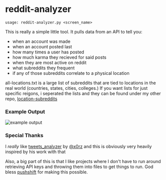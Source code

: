 # reddit-analyzer


```
usage: reddit-analyzer.py <screen_name>
```

This is really a simple little tool. It pulls data from an API to tell you:
- when an account was made
- when an account posted last
- how many times a user has posted
- how much karma they recieved for said posts
- when they are most active on reddit
- what subreddits they frequent
- if any of those subreddits correlate to a physical location


all-locations.txt is a large list of subreddits that are tied to locations in the real world (countries, states, cities, colleges.)
If you want lists for just specific reigons, i seperated the lists and they can be found under my other repo, [location-subreddits](https://github.com/sshell/location-subreddits)


### Example Output

![example output](https://i.imgur.com/qWlw82T.png)


### Special Thanks

I _really_ like [tweets_analyzer](https://github.com/x0rz/tweets_analyzer) by [@x0rz](https://twitter.com/x0rz) and this is obviously very heavily inspired by his work with that 

Also, a big part of this is that I like projects where I don't have to run around retrieving API keys and throwing them into files to get things to run. God bless [pushshift](https://pushshift.io/) for making this possible.
